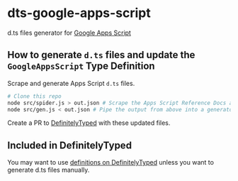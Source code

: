 # dts-google-apps-script

d.ts files generator for [Google Apps Script](https://developers.google.com/apps-script/)

## How to generate `d.ts` files and update the `GoogleAppsScript` Type Definition

Scrape and generate Apps Script `d.ts` files.

```sh
# Clone this repo
node src/spider.js > out.json # Scrape the Apps Script Reference Docs and create JSON files
node src/gen.js < out.json # Pipe the output from above into a generator. New d.ts files are written to google-apps-script/
```

Create a PR to [DefinitelyTyped](https://github.com/DefinitelyTyped/DefinitelyTyped) with these updated files.

## Included in DefinitelyTyped

You may want to use [definitions on DefinitelyTyped](https://github.com/DefinitelyTyped/DefinitelyTyped/tree/master/google-apps-script) unless you want to generate d.ts files manually.
